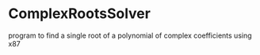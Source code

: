 # ComplexRootsSolver
program to find a single root of a polynomial of complex coefficients using x87
